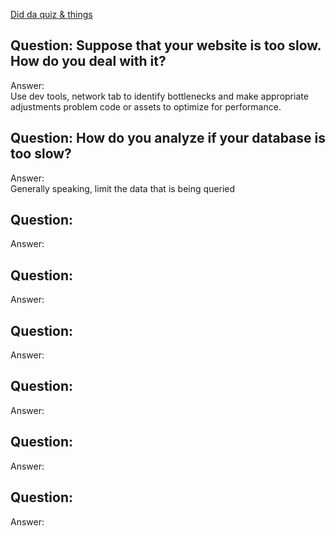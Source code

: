 [Did da quiz & things](http://davidshariff.com/js-quiz/)

## Question: Suppose that your website is too slow. How do you deal with it?
Answer:   
Use dev tools, network tab to identify bottlenecks and make appropriate adjustments problem code or assets to optimize for performance.

## Question: How do you analyze if your database is too slow?
Answer:   
Generally speaking, limit the data that is being queried

## Question: 
Answer: 


## Question:
Answer:   


## Question:
Answer:   


## Question:
Answer: 


## Question:
Answer:   


## Question:
Answer:   
